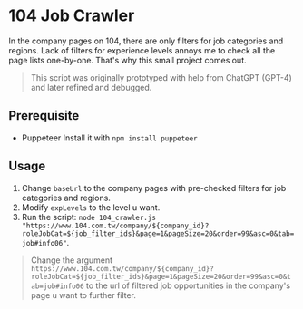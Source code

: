# 104 Job Crawler

In the company pages on 104, there are only filters for job categories and regions.
Lack of filters for experience levels annoys me to check all the page lists one-by-one.
That's why this small project comes out.

> This script was originally prototyped with help from ChatGPT (GPT-4) and later refined and debugged.

## Prerequisite
- Puppeteer
Install it with `npm install puppeteer`

## Usage
1. Change `baseUrl` to the company pages with pre-checked filters for job categories and regions.
2. Modify `expLevels` to the level u want.
3. Run the script: `node 104_crawler.js "https://www.104.com.tw/company/${company_id}?roleJobCat=${job_filter_ids}&page=1&pageSize=20&order=99&asc=0&tab=job#info06"`.
> Change the argument `https://www.104.com.tw/company/${company_id}?roleJobCat=${job_filter_ids}&page=1&pageSize=20&order=99&asc=0&tab=job#info06` to the url of filtered job opportunities in the company's page u want to further filter.